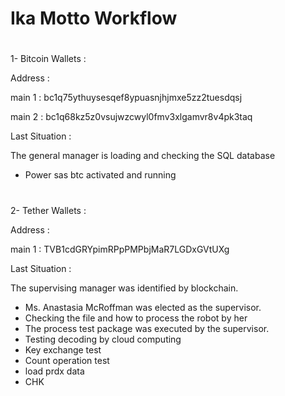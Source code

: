# Ika Motto Workflow

# 
1- Bitcoin Wallets :

Address : 

main 1 : 
bc1q75ythuysesqef8ypuasnjhjmxe5zz2tuesdqsj

main 2 : 
bc1q68kz5z0vsujwzcwyl0fmv3xlgamvr8v4pk3taq

Last Situation : 

The general manager is loading and checking the SQL database
* Power sas btc activated and running
# 
# 
2- Tether Wallets :

Address :

main 1 :
TVB1cdGRYpimRPpPMPbjMaR7LGDxGVtUXg

Last Situation :

The supervising manager was identified by blockchain.

* Ms. Anastasia McRoffman was elected as the supervisor.
* Checking the file and how to process the robot by her
* The process test package was executed by the supervisor.
* Testing decoding by cloud computing
* Key exchange test
* Count operation test
* load prdx data
* CHK

# 
